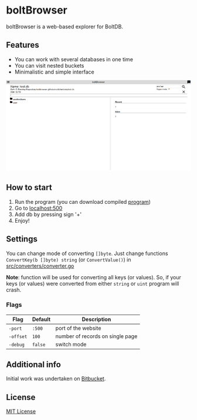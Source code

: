 # boltBrowser

boltBrowser is a web-based explorer for BoltDB.

## Features

+ You can work with several databases in one time
+ You can visit nested buckets
+ Minimalistic and simple interface

![123](stuff/screenshot.png)

## How to start

1. Run the program (you can download compiled [program](program/boltBrowser_v1.0.7z))
1. Go to [localhost:500](http://localhost:500)
1. Add db by pressing sign '+'
1. Enjoy!

## Settings

You can change mode of converting `[]byte`. Just change functions `ConvertKey(b []byte) string` (or `ConvertValue()`) in [src/converters/converter.go](src/converters/converters.go)

__Note__: function will be used for converting all keys (or values). So, if your keys (or values) were converted from either `string` or `uint` program will crash.

### Flags

Flag | Default | Description
---- | ------ | -------
`-port` | `:500` | port of the website
`-offset` | `100` | number of records on single page
`-debug` | `false` | switch mode

## Additional info

Initial work was undertaken on [Bitbucket](https://bitbucket.org/ShoshinNikita/boltbrowser).

## License

[MIT License](LICENSE)